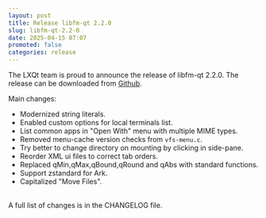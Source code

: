 ```yaml
---
layout: post
title: Release libfm-qt 2.2.0
slug: libfm-qt-2.2-0
date: 2025-04-15 07:07
promoted: false
categories: release
---
```


The LXQt team is proud to announce the release of libfm-qt 2.2.0.
The release can be downloaded from [Github](https://github.com/lxqt/libfm-qt/releases).

Main changes:

 * Modernized string literals.
 * Enabled custom options for local terminals list.
 * List common apps in "Open With" menu with multiple MIME types.
 * Removed menu-cache version checks from `vfs-menu.c`.
 * Try better to change directory on mounting by clicking in side-pane.
 * Reorder XML ui files to correct tab orders.
 * Replaced qMin,qMax,qBound,qRound and qAbs with standard functions.
 * Support zstandard for Ark.
 * Capitalized "Move Files".


<br/>
A full list of changes is in the CHANGELOG file.
<br/>
